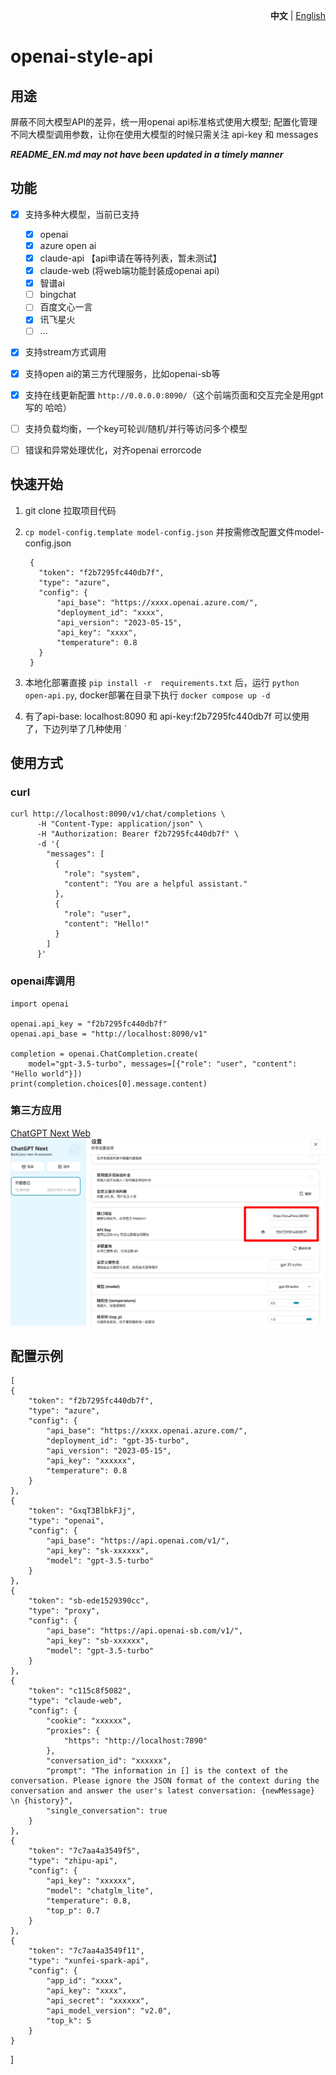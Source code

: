 <p align="right">
   <strong>中文</strong> | <a href="./README_EN.md">English</a>
</p>

# openai-style-api

## 用途
屏蔽不同大模型API的差异，统一用openai api标准格式使用大模型; 配置化管理不同大模型调用参数，让你在使用大模型的时候只需关注 api-key 和 messages

 ***README_EN.md may not have been updated in a timely manner***
## 功能

- [x] 支持多种大模型，当前已支持
  - [x] openai
  - [x] azure open ai
  - [x] claude-api 【api申请在等待列表，暂未测试】
  - [x] claude-web (将web端功能封装成openai api)
  - [x] 智谱ai
  - [ ] bingchat
  - [ ] 百度文心一言
  - [x] 讯飞星火
  - [ ] ...
- [x] 支持stream方式调用
- [x] 支持open ai的第三方代理服务，比如openai-sb等
- [x] 支持在线更新配置 `http://0.0.0.0:8090/`（这个前端页面和交互完全是用gpt写的 哈哈）
- [ ] 支持负载均衡，一个key可轮训/随机/并行等访问多个模型
- [ ] 错误和异常处理优化，对齐openai errorcode


## 快速开始

1. git clone 拉取项目代码
2. `cp model-config.template model-config.json`  并按需修改配置文件model-config.json
 
        {
          "token": "f2b7295fc440db7f",
          "type": "azure",
          "config": {
              "api_base": "https://xxxx.openai.azure.com/",
              "deployment_id": "xxxx",
              "api_version": "2023-05-15",
              "api_key": "xxxx",
              "temperature": 0.8
          }
        }

4. 本地化部署直接 `pip install -r  requirements.txt` 后，运行 `python open-api.py`,  docker部署在目录下执行 `docker compose up -d`
5. 有了api-base: localhost:8090 和 api-key:f2b7295fc440db7f 可以使用了，下边列举了几种使用
`

## 使用方式

### curl

    curl http://localhost:8090/v1/chat/completions \
          -H "Content-Type: application/json" \
          -H "Authorization: Bearer f2b7295fc440db7f" \
          -d '{
            "messages": [
              {
                "role": "system",
                "content": "You are a helpful assistant."
              },
              {
                "role": "user",
                "content": "Hello!"
              }
            ]
          }'

### openai库调用

    import openai

    openai.api_key = "f2b7295fc440db7f"
    openai.api_base = "http://localhost:8090/v1"

    completion = openai.ChatCompletion.create(
        model="gpt-3.5-turbo", messages=[{"role": "user", "content": "Hello world"}])
    print(completion.choices[0].message.content)

### 第三方应用

[ChatGPT Next Web](https://github.com/Yidadaa/ChatGPT-Next-Web)
![Alt text](img/image.png)

## 配置示例
    [
    {
        "token": "f2b7295fc440db7f",
        "type": "azure",
        "config": {
            "api_base": "https://xxxx.openai.azure.com/",
            "deployment_id": "gpt-35-turbo",
            "api_version": "2023-05-15",
            "api_key": "xxxxxx",
            "temperature": 0.8
        }
    },
    {
        "token": "GxqT3BlbkFJj",
        "type": "openai",
        "config": {
            "api_base": "https://api.openai.com/v1/",
            "api_key": "sk-xxxxxx",
            "model": "gpt-3.5-turbo"
        }
    },
    {
        "token": "sb-ede1529390cc",
        "type": "proxy",
        "config": {
            "api_base": "https://api.openai-sb.com/v1/",
            "api_key": "sb-xxxxxx",
            "model": "gpt-3.5-turbo"
        }
    },
    {
        "token": "c115c8f5082",
        "type": "claude-web",
        "config": {
            "cookie": "xxxxxx",
            "proxies": {
                "https": "http://localhost:7890"
            },
            "conversation_id": "xxxxxx",
            "prompt": "The information in [] is the context of the conversation. Please ignore the JSON format of the context during the conversation and answer the user's latest conversation: {newMessage} \n {history}",
            "single_conversation": true
        }
    },
    {
        "token": "7c7aa4a3549f5",
        "type": "zhipu-api",
        "config": {
            "api_key": "xxxxxx",
            "model": "chatglm_lite",
            "temperature": 0.8,
            "top_p": 0.7
        }
    },
    {
        "token": "7c7aa4a3549f11",
        "type": "xunfei-spark-api",
        "config": {
            "app_id": "xxxx",
            "api_key": "xxxx",
            "api_secret": "xxxxxx",
            "api_model_version": "v2.0",
            "top_k": 5
        }
    }
]